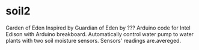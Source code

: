 # soil2
Garden of Eden
Inspired by Guardian of Eden by ???
Arduino code for Intel Edison with Arduino breakboard.
Automatically control water pump to water plants with two soil moisture sensors. Sensors' readings are.avereged.
